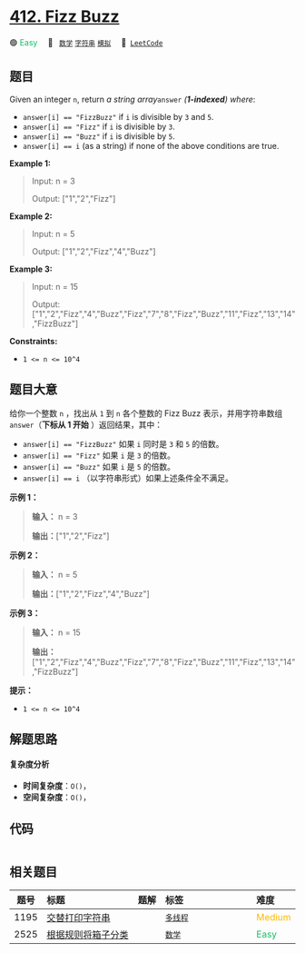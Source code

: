 # [412. Fizz Buzz](https://leetcode.com/problems/fizz-buzz)

🟢 <font color=#15bd66>Easy</font>&emsp; 🔖&ensp; [`数学`](/outline/tag/math.md) [`字符串`](/outline/tag/string.md) [`模拟`](/outline/tag/simulation.md)&emsp; 🔗&ensp;[`LeetCode`](https://leetcode.com/problems/fizz-buzz)

## 题目

Given an integer `n`, return _a string array_`answer` _(**1-indexed**) where_:

  * `answer[i] == "FizzBuzz"` if `i` is divisible by `3` and `5`.
  * `answer[i] == "Fizz"` if `i` is divisible by `3`.
  * `answer[i] == "Buzz"` if `i` is divisible by `5`.
  * `answer[i] == i` (as a string) if none of the above conditions are true.



**Example 1:**

> Input: n = 3
> 
> Output: ["1","2","Fizz"]

**Example 2:**

> Input: n = 5
> 
> Output: ["1","2","Fizz","4","Buzz"]

**Example 3:**

> Input: n = 15
> 
> Output: ["1","2","Fizz","4","Buzz","Fizz","7","8","Fizz","Buzz","11","Fizz","13","14","FizzBuzz"]

**Constraints:**

  * `1 <= n <= 10^4`


## 题目大意

给你一个整数 `n` ，找出从 `1` 到 `n` 各个整数的 Fizz Buzz 表示，并用字符串数组 `answer`（**下标从 1 开始**
）返回结果，其中：

  * `answer[i] == "FizzBuzz"` 如果 `i` 同时是 `3` 和 `5` 的倍数。
  * `answer[i] == "Fizz"` 如果 `i` 是 `3` 的倍数。
  * `answer[i] == "Buzz"` 如果 `i` 是 `5` 的倍数。
  * `answer[i] == i` （以字符串形式）如果上述条件全不满足。



**示例 1：**

> 
> 
> 
> 
> 
> **输入：** n = 3
> 
> **输出：**["1","2","Fizz"]
> 
> 

**示例 2：**

> 
> 
> 
> 
> 
> **输入：** n = 5
> 
> **输出：**["1","2","Fizz","4","Buzz"]
> 
> 

**示例 3：**

> 
> 
> 
> 
> 
> **输入：** n = 15
> 
> **输出：**["1","2","Fizz","4","Buzz","Fizz","7","8","Fizz","Buzz","11","Fizz","13","14","FizzBuzz"]



**提示：**

  * `1 <= n <= 10^4`


## 解题思路

#### 复杂度分析

- **时间复杂度**：`O()`，
- **空间复杂度**：`O()`，

## 代码

```javascript

```

## 相关题目

<!-- prettier-ignore -->
| 题号 | 标题 | 题解 | 标签 | 难度 |
| :------: | :------ | :------: | :------ | :------ |
| 1195 | [交替打印字符串](https://leetcode.com/problems/fizz-buzz-multithreaded) |  |  [`多线程`](/outline/tag/concurrency.md) | <font color=#ffb800>Medium</font> |
| 2525 | [根据规则将箱子分类](https://leetcode.com/problems/categorize-box-according-to-criteria) |  |  [`数学`](/outline/tag/math.md) | <font color=#15bd66>Easy</font> |

<style>
.blue {
    background-color: #096dd9;
    padding: 0.25rem 0.5rem;
    margin: 0;
    font-size: 0.85em;
    border-radius: 3px;
    color: white;
    font-weight: 500;
}
table th:first-of-type { width: 10%; }
table th:nth-of-type(2) { width: 35%; }
table th:nth-of-type(3) { width: 10%; }
table th:nth-of-type(4) { width: 35%; }
table th:nth-of-type(5) { width: 10%; }
</style>
